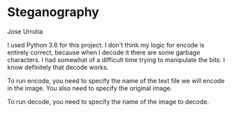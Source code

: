 # Steganography

Jose Urrutia  

I used Python 3.6 for this project.  I don't think my logic for encode is entirely correct, because when I decode it there are some garbage characters.  I had somewhat of a difficult time trying to manipulate the bits.  I know definitely that decode works.  

To run encode, you need to specify the name of the text file we will encode in the image.  You also need to specify the original image.  

To run decode, you need to specify the name of the image to decode.  